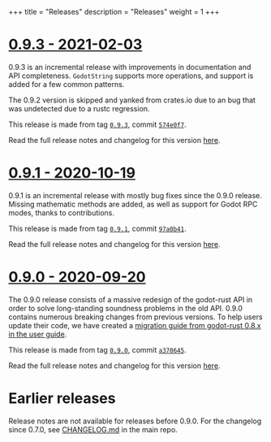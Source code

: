 +++
title = "Releases"
description = "Releases"
weight = 1
+++

# [0.9.3 - 2021-02-03](@/release-notes/0-9-3.md)

0.9.3 is an incremental release with improvements in documentation and API completeness. `GodotString` supports more operations, and support is added for a few common patterns.

The 0.9.2 version is skipped and yanked from crates.io due to an bug that was undetected due to a rustc regression.

This release is made from tag [`0.9.3`](https://github.com/godot-rust/godot-rust/tree/0.9.3), commit [`574e0f7`](https://github.com/godot-rust/godot-rust/commit/574e0f7bca7fd21738331316746f7bdd2844d44f).

Read the full release notes and changelog for this version [here](@/release-notes/0-9-3.md).

# [0.9.1 - 2020-10-19](@/release-notes/0-9-1.md)

0.9.1 is an incremental release with mostly bug fixes since the 0.9.0 release. Missing mathematic methods are added, as well as support for Godot RPC modes, thanks to contributions.

This release is made from tag [`0.9.1`](https://github.com/godot-rust/godot-rust/tree/0.9.1), commit [`97a0b41`](https://github.com/godot-rust/godot-rust/commit/97a0b4110449862716fb25cc3fea9d01c4da5553).

Read the full release notes and changelog for this version [here](@/release-notes/0-9-1.md).

# [0.9.0 - 2020-09-20](@/release-notes/0-9-0.md)

The 0.9.0 release consists of a massive redesign of the godot-rust API in order to solve long-standing soundness problems in the old API. 0.9.0 contains numerous breaking changes from previous versions. To help users update their code, we have created a [migration guide from godot-rust 0.8.x in the user guide](https://godot-rust.github.io/book/migrating-0-8.html).

This release is made from tag [`0.9.0`](https://github.com/godot-rust/godot-rust/tree/0.9.0), commit [`a370645`](https://github.com/godot-rust/godot-rust/commit/a370645363b85e10d3f1a49cd127174a4fb6bad9).

Read the full release notes and changelog for this version [here](@/release-notes/0-9-0.md).

# Earlier releases

Release notes are not available for releases before 0.9.0. For the changelog since 0.7.0, see [CHANGELOG.md](https://github.com/godot-rust/godot-rust/blob/master/CHANGELOG.md) in the main repo.